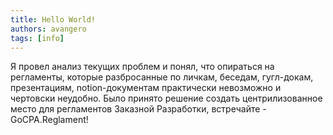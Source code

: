 ```yaml
---
title: Hello World!
authors: avangero
tags: [info]
---
```


Я провел анализ текущих проблем и понял, что опираться на регламенты, которые разбросанные по личкам, беседам, гугл-докам, презентациям, notion-документам практически невозможно и чертовски неудобно. Было принято решение создать центрилизованное место для регламентов Заказной Разработки, встречайте - GoCPA.Reglament!